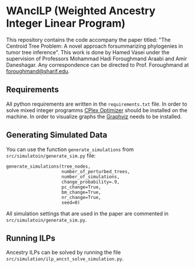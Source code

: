 # WAncILP (Weighted Ancestry Integer Linear Program)

This repository contains the code accompany the paper titled: "The Centroid Tree Problem: A novel approach
forsummarizing phylogenies in tumor tree inference".
This work is done by Hamed Vasei under the supervision of Professors Mohammad Hadi Foroughmand Araabi and Amir
Daneshagar.
Any correspondence can be directed to Prof. Foroughmand at foroughmand@sharif.edu.

## Requirements

All python requirements are written in the `requirements.txt` file.
In order to solve mixed integer
programms [CPlex Optimizer](https://www.ibm.com/products/ilog-cplex-optimization-studio/cplex-optimizer) should be
installed on the machine.
In order to visualize graphs the [Graphviz](https://graphviz.org/) needs to be installed.

## Generating Simulated Data

You can use the function `generate_simulations` from `src/simulatoin/generate_sim.py` file:

```
generate_simulations(tree_nodes,
                     number_of_perturbed_trees,
                     number_of_simulations,
                     change_probability=.9,
                     pc_change=True,
                     bm_change=True,
                     nr_change=True,
                     seed=0)
```

All simulation settings that are used in the paper are commented in `src/simulatoin/generate_sim.py`.

## Running ILPs

Ancestry ILPs can be solved by running the file `src/simulation/ilp_ancst_solve_simulation.py`.
 